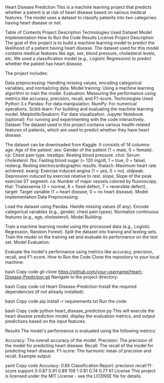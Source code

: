 Heart Disease Prediction
This is a machine learning project that predicts whether a patient is at risk of heart disease based on various medical features. The model uses a dataset to classify patients into two categories: having heart disease or not.

Table of Contents
Project Description
Technologies Used
Dataset
Model Implementation
How to Run the Code
Results
License
Project Description
The goal of this project is to build a machine learning model to predict the likelihood of a patient having heart disease. The dataset used for this model contains medical features like age, sex, blood pressure, cholesterol levels, etc. We used a classification model (e.g., Logistic Regression) to predict whether the patient has heart disease.

The project includes:

Data preprocessing: Handling missing values, encoding categorical variables, and normalizing data.
Model training: Using a machine learning algorithm to train the model.
Evaluation: Measuring the performance using metrics like accuracy, precision, recall, and F1-score.
Technologies Used
Python 3.x
Pandas: For data manipulation.
NumPy: For numerical operations.
Scikit-learn: For building and evaluating the machine learning model.
Matplotlib/Seaborn: For data visualization.
Jupyter Notebook (optional): For running and experimenting with the code interactively.
Dataset
The dataset used in this project contains various health-related features of patients, which are used to predict whether they have heart disease.

The dataset can be downloaded from Kaggle.
It consists of 14 columns:
age: Age of the patient.
sex: Gender of the patient (1 = male, 0 = female).
cp: Chest pain type.
trestbps: Resting blood pressure.
chol: Serum cholesterol.
fbs: Fasting blood sugar (> 120 mg/dl, 1 = true, 0 = false).
restecg: Resting electrocardiographic results.
thalach: Maximum heart rate achieved.
exang: Exercise induced angina (1 = yes, 0 = no).
oldpeak: Depression induced by exercise relative to rest.
slope: Slope of the peak exercise ST segment.
ca: Number of major vessels colored by fluoroscopy.
thal: Thalassemia (3 = normal, 6 = fixed defect, 7 = reversible defect).
target: Target variable (1 = heart disease, 0 = no heart disease).
Model Implementation
Data Preprocessing:

Load the dataset using Pandas.
Handle missing values (if any).
Encode categorical variables (e.g., gender, chest pain types).
Normalize continuous features (e.g., age, cholesterol).
Model Building:

Train a machine learning model using the processed data (e.g., Logistic Regression, Random Forest).
Split the dataset into training and testing sets.
Train the model on the training set and evaluate its performance on the test set.
Model Evaluation:

Evaluate the model's performance using metrics like accuracy, precision, recall, and F1-score.
How to Run the Code
Clone the repository to your local machine:

bash
Copy code
git clone https://github.com/your-username/Heart-Disease-Prediction.git
Navigate to the project directory:

bash
Copy code
cd Heart-Disease-Prediction
Install the required dependencies (if not already installed):

bash
Copy code
pip install -r requirements.txt
Run the code:

bash
Copy code
python heart_disease_prediction.py
This will execute the heart disease prediction model, display the evaluation metrics, and output predictions based on the input features.

Results
The model's performance is evaluated using the following metrics:

Accuracy: The overall accuracy of the model.
Precision: The precision of the model for predicting heart disease.
Recall: The recall of the model for predicting heart disease.
F1-score: The harmonic mean of precision and recall.
Example output:

yaml
Copy code
Accuracy: 0.85
Classification Report:
              precision    recall  f1-score   support
          0       0.87      0.91      0.89       109
          1       0.81      0.74      0.77        61
License
This project is licensed under the MIT License - see the LICENSE file for details.
